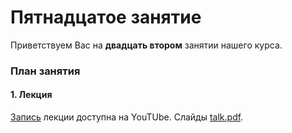 
# Пятнадцатое занятие
Приветствуем Вас на **двадцать втором** занятии нашего курса.

### План занятия
#### 1. Лекция
[Запись](https://www.youtube.com/watch?v=2t05gq13xy0) лекции доступна на YouTUbe. Слайды [talk.pdf](talk.pdf).
